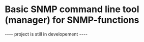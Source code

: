 Basic SNMP command line tool (manager) for SNMP-functions
=========================================================

---- project is still in developement ----

